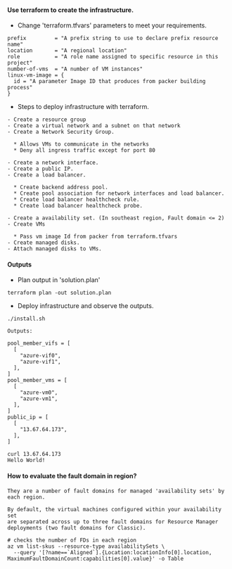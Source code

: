 #### Use terraform to create the infrastructure.

- Change 'terraform.tfvars' parameters to meet your requirements.

```
prefix         = "A prefix string to use to declare prefix resource name"
location       = "A regional location"
role           = "A role name assigned to specific resource in this project"
number-of-vms  = "A number of VM instances"
linux-vm-image = {
  id = "A parameter Image ID that produces from packer building process"
}
```

- Steps to deploy infrastructure with terraform.

```
- Create a resource group
- Create a virtual network and a subnet on that network
- Create a Network Security Group. 
  
  * Allows VMs to communicate in the networks
  * Deny all ingress traffic except for port 80

- Create a network interface.
- Create a public IP.
- Create a load balancer. 

  * Create backend address pool.
  * Create pool association for network interfaces and load balancer.
  * Create load balancer healthcheck rule.
  * Create load balancer healthcheck probe.

- Create a availability set. (In southeast region, Fault domain <= 2)
- Create VMs 
  
  * Pass vm image Id from packer from terraform.tfvars
- Create managed disks.
- Attach managed disks to VMs.
```


#### Outputs
  
- Plan output in 'solution.plan'

```
terraform plan -out solution.plan
```

- Deploy infrastructure and observe the outputs.

```
./install.sh

Outputs:

pool_member_vifs = [
  [
    "azure-vif0",
    "azure-vif1",
  ],
]
pool_member_vms = [
  [
    "azure-vm0",
    "azure-vm1",
  ],
]
public_ip = [
  [
    "13.67.64.173",
  ],
]

curl 13.67.64.173
Hello World!
```

#### How to evaluate the fault domain in region?

```
They are a number of fault domains for managed 'availability sets' by 
each region. 

By default, the virtual machines configured within your availability set 
are separated across up to three fault domains for Resource Manager 
deployments (two fault domains for Classic).

# checks the number of FDs in each region
az vm list-skus --resource-type availabilitySets \
  --query '[?name==`Aligned`].{Location:locationInfo[0].location, MaximumFaultDomainCount:capabilities[0].value}' -o Table
```

